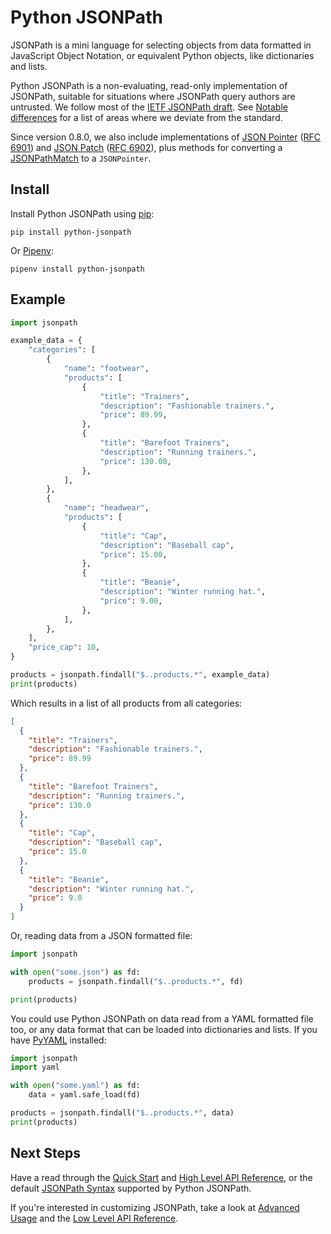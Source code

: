 # Python JSONPath

JSONPath is a mini language for selecting objects from data formatted in JavaScript Object Notation, or equivalent Python objects, like dictionaries and lists.

Python JSONPath is a non-evaluating, read-only implementation of JSONPath, suitable for situations where JSONPath query authors are untrusted. We follow most of the [IETF JSONPath draft](https://datatracker.ietf.org/doc/html/draft-ietf-jsonpath-base-13). See [Notable differences](syntax.md#notable-differences) for a list of areas where we deviate from the standard.

Since version 0.8.0, we also include implementations of [JSON Pointer](api.md#jsonpath.JSONPointer) ([RFC 6901](https://datatracker.ietf.org/doc/html/rfc6901)) and [JSON Patch](api.md#jsonpath.JSONPatch) ([RFC 6902](https://datatracker.ietf.org/doc/html/rfc6902)), plus methods for converting a [JSONPathMatch](api.md#jsonpath.JSONPathMatch) to a `JSONPointer`.

## Install

Install Python JSONPath using [pip](https://pip.pypa.io/en/stable/getting-started/):

```console
pip install python-jsonpath
```

Or [Pipenv](https://pipenv.pypa.io/en/latest/):

```console
pipenv install python-jsonpath
```

## Example

```python
import jsonpath

example_data = {
    "categories": [
        {
            "name": "footwear",
            "products": [
                {
                    "title": "Trainers",
                    "description": "Fashionable trainers.",
                    "price": 89.99,
                },
                {
                    "title": "Barefoot Trainers",
                    "description": "Running trainers.",
                    "price": 130.00,
                },
            ],
        },
        {
            "name": "headwear",
            "products": [
                {
                    "title": "Cap",
                    "description": "Baseball cap",
                    "price": 15.00,
                },
                {
                    "title": "Beanie",
                    "description": "Winter running hat.",
                    "price": 9.00,
                },
            ],
        },
    ],
    "price_cap": 10,
}

products = jsonpath.findall("$..products.*", example_data)
print(products)
```

Which results in a list of all products from all categories:

```json
[
  {
    "title": "Trainers",
    "description": "Fashionable trainers.",
    "price": 89.99
  },
  {
    "title": "Barefoot Trainers",
    "description": "Running trainers.",
    "price": 130.0
  },
  {
    "title": "Cap",
    "description": "Baseball cap",
    "price": 15.0
  },
  {
    "title": "Beanie",
    "description": "Winter running hat.",
    "price": 9.0
  }
]
```

Or, reading data from a JSON formatted file:

```python
import jsonpath

with open("some.json") as fd:
    products = jsonpath.findall("$..products.*", fd)

print(products)
```

You could use Python JSONPath on data read from a YAML formatted file too, or any data format that can be loaded into dictionaries and lists. If you have [PyYAML](https://pyyaml.org/wiki/PyYAML) installed:

```python
import jsonpath
import yaml

with open("some.yaml") as fd:
    data = yaml.safe_load(fd)

products = jsonpath.findall("$..products.*", data)
print(products)
```

## Next Steps

Have a read through the [Quick Start](quickstart.md) and [High Level API Reference](api.md), or the default [JSONPath Syntax](syntax.md) supported by Python JSONPath.

If you're interested in customizing JSONPath, take a look at [Advanced Usage](advanced.md) and the [Low Level API Reference](custom_api.md).
